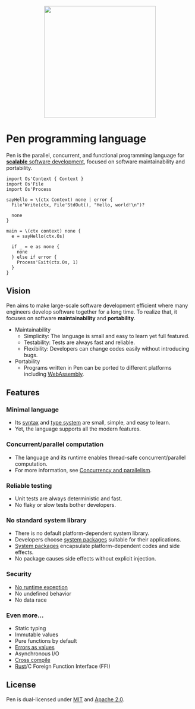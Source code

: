 <p align="center"><img width="300px" src="/favicon.svg" /></p>

# Pen programming language

Pen is the parallel, concurrent, and functional programming language for [**scalable** software development](#vision), focused on software maintainability and portability.

```pen
import Os'Context { Context }
import Os'File
import Os'Process

sayHello = \(ctx Context) none | error {
  File'Write(ctx, File'StdOut(), "Hello, world!\n")?

  none
}

main = \(ctx context) none {
  e = sayHello(ctx.Os)

  if _ = e as none {
    none
  } else if error {
    Process'Exit(ctx.Os, 1)
  }
}
```

## Vision

Pen aims to make large-scale software development efficient where many engineers develop software together for a long time. To realize that, it focuses on software **maintainability** and **portability**.

- Maintainability
  - Simplicity: The language is small and easy to learn yet full featured.
  - Testability: Tests are always fast and reliable.
  - Flexibility: Developers can change codes easily without introducing bugs.
- Portability
  - Programs written in Pen can be ported to different platforms including [WebAssembly](https://webassembly.org/).

## Features

### Minimal language

- Its [syntax][syntax] and [type system](/references/language/types.md) are small, simple, and easy to learn.
- Yet, the language supports all the modern features.

### Concurrent/parallel computation

- The language and its runtime enables thread-safe concurrent/parallel computation.
- For more information, see [Concurrency and parallelism](/guides/concurrency-and-parallelism.md).

### Reliable testing

- Unit tests are always deterministic and fast.
- No flaky or slow tests bother developers.

### No standard system library

- There is no default platform-dependent system library.
- Developers choose [system packages][system-packages] suitable for their applications.
- [System packages][system-packages] encapsulate platform-dependent codes and side effects.
- No package causes side effects without explicit injection.

### Security

- [No runtime exception][error-handling]
- No undefined behavior
- No data race

### Even more...

- Static typing
- Immutable values
- Pure functions by default
- [Errors as values][error-handling]
- Asynchronous I/O
- [Cross compile](/advanced-features/cross-compile.md)
- [Rust](https://www.rust-lang.org/)/C Foreign Function Interface (FFI)

## License

Pen is dual-licensed under [MIT](https://github.com/pen-lang/pen/blob/main/LICENSE-MIT) and [Apache 2.0](https://github.com/pen-lang/pen/blob/main/LICENSE-APACHE).

[error-handling]: /references/language/syntax.md#error-handling
[syntax]: /references/language/syntax.md
[system-packages]: /advanced-features/writing-system-packages.md
